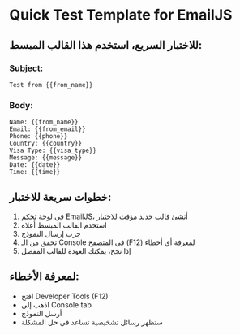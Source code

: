 # Quick Test Template for EmailJS

## للاختبار السريع، استخدم هذا القالب المبسط:

### Subject:
```
Test from {{from_name}}
```

### Body:
```
Name: {{from_name}}
Email: {{from_email}}
Phone: {{phone}}
Country: {{country}}
Visa Type: {{visa_type}}
Message: {{message}}
Date: {{date}}
Time: {{time}}
```

## خطوات سريعة للاختبار:

1. في لوحة تحكم EmailJS، أنشئ قالب جديد مؤقت للاختبار
2. استخدم القالب المبسط أعلاه
3. جرب إرسال النموذج
4. تحقق من الـ Console في المتصفح (F12) لمعرفة أي أخطاء
5. إذا نجح، يمكنك العودة للقالب المفصل

## لمعرفة الأخطاء:
- افتح Developer Tools (F12)
- اذهب إلى Console tab
- أرسل النموذج
- ستظهر رسائل تشخيصية تساعد في حل المشكلة 